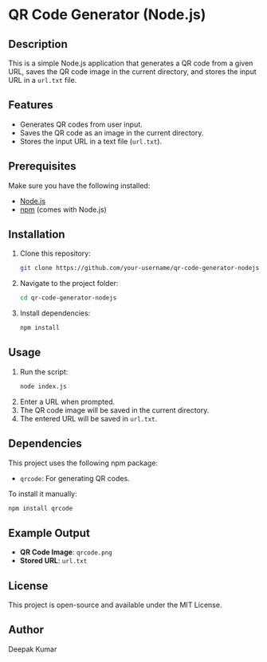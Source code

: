 # QR Code Generator (Node.js)

## Description
This is a simple Node.js application that generates a QR code from a given URL, saves the QR code image in the current directory, and stores the input URL in a `url.txt` file.

## Features
- Generates QR codes from user input.
- Saves the QR code as an image in the current directory.
- Stores the input URL in a text file (`url.txt`).

## Prerequisites
Make sure you have the following installed:
- [Node.js](https://nodejs.org/)
- [npm](https://www.npmjs.com/) (comes with Node.js)

## Installation
1. Clone this repository:
   ```sh
   git clone https://github.com/your-username/qr-code-generator-nodejs.git
   ```
2. Navigate to the project folder:
   ```sh
   cd qr-code-generator-nodejs
   ```
3. Install dependencies:
   ```sh
   npm install
   ```

## Usage
1. Run the script:
   ```sh
   node index.js
   ```
2. Enter a URL when prompted.
3. The QR code image will be saved in the current directory.
4. The entered URL will be saved in `url.txt`.

## Dependencies
This project uses the following npm package:
- `qrcode`: For generating QR codes.

To install it manually:
```sh
npm install qrcode
```

## Example Output
- **QR Code Image**: `qrcode.png`
- **Stored URL**: `url.txt`

## License
This project is open-source and available under the MIT License.

## Author
Deepak Kumar

